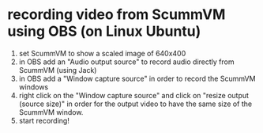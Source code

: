 # recording video from ScummVM using OBS (on Linux Ubuntu)

1. set ScummVM to show a scaled image of 640x400
2. in OBS add an "Audio output source" to record audio directly from ScummVM (using Jack)
3. in OBS add a "Window capture source" in order to record the ScummVM windows
4. right click on the "Window capture source" and click on "resize output (source size)" in order for the output video to have the same size of the ScummVM window.
5. start recording!
